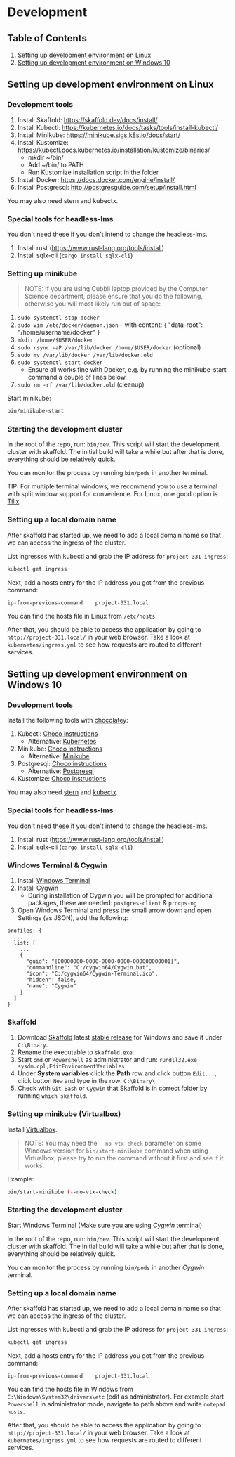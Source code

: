 # Development

## Table of Contents

1. [Setting up development environment on Linux](#setting-up-development-environment-on-linux)
2. [Setting up development environment on Windows 10](#setting-up-development-environment-on-windows-10)

## Setting up development environment on Linux

### Development tools

1. Install Skaffold: https://skaffold.dev/docs/install/
2. Install Kubectl: https://kubernetes.io/docs/tasks/tools/install-kubectl/
3. Install Minikube: https://minikube.sigs.k8s.io/docs/start/
4. Install Kustomize: https://kubectl.docs.kubernetes.io/installation/kustomize/binaries/
   - mkdir ~/bin/
   - Add ~/bin/ to PATH
   - Run Kustomize installation script in the folder
5. Install Docker: https://docs.docker.com/engine/install/
6. Install Postgresql: http://postgresguide.com/setup/install.html

You may also need stern and kubectx.

### Special tools for headless-lms

You don't need these if you don't intend to change the headless-lms.

1. Install rust (https://www.rust-lang.org/tools/install)
2. Install sqlx-cli (`cargo install sqlx-cli`)

### Setting up minikube

> NOTE: If you are using Cubbli laptop provided by the Computer Science department, please ensure that you do the following, otherwise you will most likely run out of space:

1. `sudo systemctl stop docker`
2. `sudo vim /etc/docker/daemon.json` -
   with content:
   {
   "data-root": "/home/username/docker"
   }
3. `mkdir /home/$USER/docker`
4. `sudo rsync -aP /var/lib/docker /home/$USER/docker` (optional)
5. `sudo mv /var/lib/docker /var/lib/docker.old`
6. `sudo systemctl start docker`
   - Ensure all works fine with Docker, e.g. by running the minikube-start command a couple of lines below.
7. `sudo rm -rf /var/lib/docker.old` (cleanup)

Start minikube:

```sh
bin/minikube-start
```

### Starting the development cluster

In the root of the repo, run: `bin/dev`. This script will start the development cluster with skaffold. The initial build will take a while but after that is done, everything should be relatively quick.

You can monitor the process by running `bin/pods` in another terminal.

TIP: For multiple terminal windows, we recommend you to use a terminal with split window support for convenience. For Linux, one good option is [Tilix](https://gnunn1.github.io/tilix-web/).

### Setting up a local domain name

After skaffold has started up, we need to add a local domain name so that we can access the ingress of the cluster.

List ingresses with kubectl and grab the IP address for `project-331-ingress`:

```sh
kubectl get ingress
```

Next, add a hosts entry for the IP address you got from the previous command:

```
ip-from-previous-command	project-331.local
```

You can find the hosts file in Linux from `/etc/hosts`.

After that, you should be able to access the application by going to `http://project-331.local/` in your web browser. Take a look at `kubernetes/ingress.yml` to see how requests are routed to different services.

## Setting up development environment on Windows 10

### Development tools

Install the following tools with [chocolatey](https://docs.chocolatey.org/en-us/choco/setup):

1. Kubectl: [Choco instructions](https://community.chocolatey.org/packages/kubernetes-cli)
   - Alternative: [Kubernetes](https://kubernetes.io/docs/tasks/tools/install-kubectl/)
2. Minikube: [Choco instructions](https://community.chocolatey.org/packages/minikube)
   - Alternative: [Minikube](https://minikube.sigs.k8s.io/docs/start/)
3. Postgresql: [Choco instructions](https://community.chocolatey.org/packages/postgresql)
   - Alternative: [Postgresql](http://postgresguide.com/setup/install.html)
4. Kustomize: [Choco instructions](https://community.chocolatey.org/packages/kustomize)

You may also need [stern](https://community.chocolatey.org/packages/stern) and [kubectx](https://community.chocolatey.org/packages/kubectx).

### Special tools for headless-lms

You don't need these if you don't intend to change the headless-lms.

1. Install rust (https://www.rust-lang.org/tools/install)
2. Install sqlx-cli (`cargo install sqlx-cli`)

### Windows Terminal & Cygwin

1. Install [Windows Terminal](https://www.microsoft.com/en-us/p/windows-terminal/9n0dx20hk701?activetab=pivot:overviewtab)
2. Install [Cygwin](https://www.cygwin.com/)
   - During installation of Cygwin you will be prompted for additional packages, these are needed: `postgres-client` & `procps-ng`
3. Open Windows Terminal and press the small arrow down and open Settings (as JSON), add the following:

```
profiles: {
  ...
  list: [
    ...
    {
      "guid": "{00000000-0000-0000-0000-000000000001}",
      "commandline": "C:/cygwin64/Cygwin.bat",
      "icon": "C:/cygwin64/Cygwin-Terminal.ico",
      "hidden": false,
      "name": "Cygwin"
    }
  ]
}
```

### Skaffold

1. Download [Skaffold](https://skaffold.dev/docs/install/) latest [stable release](https://storage.googleapis.com/skaffold/releases/latest/skaffold-windows-amd64.exe) for Windows and save it under `C:\Binary`.
2. Rename the executable to `skaffold.exe`.
3. Start `cmd` or `Powershell` as administrator and run: `rundll32.exe sysdm.cpl,EditEnvironmentVariables`
4. Under **System variables** click the **Path** row and click button `Edit...`, click button `New` and type in the row: `C:\Binary\`.
5. Check with `Git Bash` or `Cygwin` that Skaffold is in correct folder by running `which skaffold`.

### Setting up minikube (Virtualbox)

Install [Virtualbox](https://www.virtualbox.org/).

> NOTE: You may need the `--no-vtx-check` parameter on some Windows version for `bin/start-minikube` command when using Virtualbox, please try to run the command without it first and see if it works.

Example:

```sh
bin/start-minikube (--no-vtx-check)
```

### Starting the development cluster

Start Windows Terminal (Make sure you are using _Cygwin_ terminal)

In the root of the repo, run: `bin/dev`. This script will start the development cluster with skaffold. The initial build will take a while but after that is done, everything should be relatively quick.

You can monitor the process by running `bin/pods` in another _Cygwin_ terminal.

### Setting up a local domain name

After skaffold has started up, we need to add a local domain name so that we can access the ingress of the cluster.

List ingresses with kubectl and grab the IP address for `project-331-ingress`:

```sh
kubectl get ingress
```

Next, add a hosts entry for the IP address you got from the previous command:

```
ip-from-previous-command	project-331.local
```

You can find the hosts file in Windows from `C:\Windows\System32\drivers\etc` (edit as administrator).
For example start `Powershell` in administrator mode, navigate to path above and write `notepad hosts`.

After that, you should be able to access the application by going to `http://project-331.local/` in your web browser. Take a look at `kubernetes/ingress.yml` to see how requests are routed to different services.
